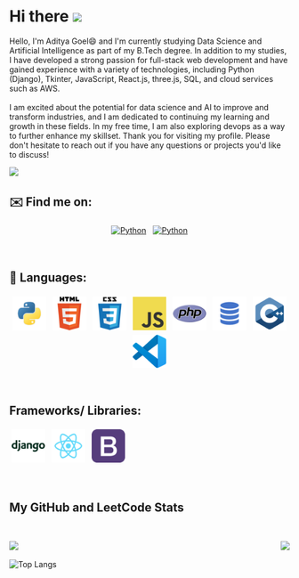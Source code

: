 <!-- ### Hi there 👋 -->
# Hi there  <img src="https://raw.githubusercontent.com/MartinHeinz/MartinHeinz/master/wave.gif" width="30px">

<!--
**adityagoel28/adityagoel28** is a ✨ _special_ ✨ repository because its `README.md` (this file) appears on your GitHub profile.

Here are some ideas to get you started:

- 🔭 I’m currently working on ...
- 🌱 I’m currently learning ...
- 👯 I’m looking to collaborate on ...
- 🤔 I’m looking for help with ...
- 💬 Ask me about ...
- 📫 How to reach me: ...
- 😄 Pronouns: ...
- ⚡ Fun fact: ...
-->

<!-- # Hello, folks! <img src="https://raw.githubusercontent.com/MartinHeinz/MartinHeinz/master/wave.gif" width="30px"> -->

Hello, I'm Aditya Goel😄 and I'm currently studying Data Science and Artificial Intelligence as part of my B.Tech degree. In addition to my studies, I have developed a strong passion for full-stack web development and have gained experience with a variety of technologies, including Python (Django), Tkinter, JavaScript, React.js, three.js, SQL, and cloud services such as AWS.
<br><br>
I am excited about the potential for data science and AI to improve and transform industries, and I am dedicated to continuing my learning and growth in these fields. In my free time, I am also exploring devops as a way to further enhance my skillset. Thank you for visiting my profile. Please don't hesitate to reach out if you have any questions or projects you'd like to discuss! 

![](https://komarev.com/ghpvc/?username=adityagoel28)
## ✉️ Find me on:

<p align="center">
 <a href="https://www.linkedin.com/in/aditya-goel-2803/" target="_blank" rel="noopener noreferrer"> <img src="https://cdn.jsdelivr.net/npm/simple-icons@v3/icons/linkedin.svg" alt="Python" height="40" style="vertical-align:top; margin:4px"></a>
 <a href="mailto:adityagoel2002@gmail.com"> <img src="https://cdn.jsdelivr.net/npm/simple-icons@v3/icons/gmail.svg" alt="Python" height="40" style="vertical-align:top; margin:4px"></a>
</p>

<br />

## 🧰 Languages:
<p align="center">
  <img src="https://raw.githubusercontent.com/github/explore/80688e429a7d4ef2fca1e82350fe8e3517d3494d/topics/python/python.png" alt="Python" height="60" style="vertical-align:top; margin:4px">
  <img src="https://raw.githubusercontent.com/github/explore/80688e429a7d4ef2fca1e82350fe8e3517d3494d/topics/html/html.png" alt="HTML5" height="60" style="vertical-align:top; margin:4px">
  <img src="https://raw.githubusercontent.com/github/explore/80688e429a7d4ef2fca1e82350fe8e3517d3494d/topics/css/css.png" alt="CSS3" height="60" style="vertical-align:top; margin:4px">
  <img src="https://raw.githubusercontent.com/github/explore/80688e429a7d4ef2fca1e82350fe8e3517d3494d/topics/javascript/javascript.png" alt="Javascript" height="60" style="vertical-align:top; margin:4px">
 <img src="https://raw.githubusercontent.com/github/explore/80688e429a7d4ef2fca1e82350fe8e3517d3494d/topics/php/php.png" alt="PHP" height="60" style="vertical-align:top; margin:4px">
 <img src="https://raw.githubusercontent.com/github/explore/80688e429a7d4ef2fca1e82350fe8e3517d3494d/topics/sql/sql.png" alt="MySQL" height="60" style="vertical-align:top; margin:4px">
 <img src="https://raw.githubusercontent.com/github/explore/80688e429a7d4ef2fca1e82350fe8e3517d3494d/topics/cpp/cpp.png" alt="C++" height="60" style="vertical-align:top; margin:4px">
  <img src="https://raw.githubusercontent.com/github/explore/80688e429a7d4ef2fca1e82350fe8e3517d3494d/topics/visual-studio-code/visual-studio-code.png" alt="VS Code" height="60" style="vertical-align:top; margin:4px">
</p>
<br />

## Frameworks/ Libraries:
<p>
  <img src="https://raw.githubusercontent.com/github/explore/80688e429a7d4ef2fca1e82350fe8e3517d3494d/topics/django/django.png" alt="Django" height="60" style="vertical-   align:top; margin:4px">
 <img src="https://raw.githubusercontent.com/github/explore/80688e429a7d4ef2fca1e82350fe8e3517d3494d/topics/react/react.png" alt="React" height="60" style="vertical-align:top; margin:4px">
<!--   <img src="https://raw.githubusercontent.com/github/explore/80688e429a7d4ef2fca1e82350fe8e3517d3494d/topics/three/three.png" alt="Three js" height="60" style="vertical-align:top; margin:4px"> -->
  <img src="https://raw.githubusercontent.com/github/explore/80688e429a7d4ef2fca1e82350fe8e3517d3494d/topics/bootstrap/bootstrap.png" alt="Bootstrap" height="60"     style="vertical-align:top; margin:4px">
</p>

<br />

## My GitHub and LeetCode Stats
<br />

<p float="left">

<!--  ![GitHub stats](https://github-readme-stats.vercel.app/api?username=adityagoel28&show_icons=true&theme=tokyonight)

 ![image](https://leetcode-stat-api.herokuapp.com/adityag28/theme=dark)
  -->
 <img src="https://github-readme-stats.vercel.app/api?username=adityagoel28&show_icons=true&theme=tokyonight" />
 
 <img align="right" src="https://leetcode-stat-api.herokuapp.com/adityag28/theme=dark" />

</p>

![Top Langs](https://github-readme-stats.vercel.app/api/top-langs/?username=adityagoel28&theme=tokyonight)
